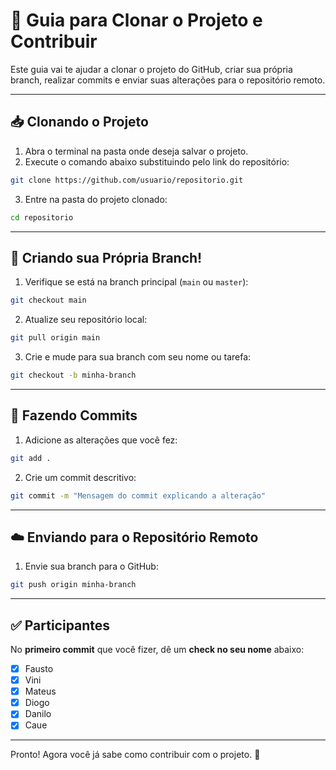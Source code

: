 # 🚀 Guia para Clonar o Projeto e Contribuir

Este guia vai te ajudar a clonar o projeto do GitHub, criar sua própria
branch, realizar commits e enviar suas alterações para o repositório
remoto.

---

## 📥 Clonando o Projeto

1.  Abra o terminal na pasta onde deseja salvar o projeto.
2.  Execute o comando abaixo substituindo pelo link do repositório:

```bash
git clone https://github.com/usuario/repositorio.git
```

3.  Entre na pasta do projeto clonado:

```bash
cd repositorio
```

---

## 🌱 Criando sua Própria Branch!

1.  Verifique se está na branch principal (`main` ou `master`):

```bash
git checkout main
```

2.  Atualize seu repositório local:

```bash
git pull origin main
```

3.  Crie e mude para sua branch com seu nome ou tarefa:

```bash
git checkout -b minha-branch
```

---

## 💾 Fazendo Commits

1.  Adicione as alterações que você fez:

```bash
git add .
```

2.  Crie um commit descritivo:

```bash
git commit -m "Mensagem do commit explicando a alteração"
```

---

## ☁️ Enviando para o Repositório Remoto

1.  Envie sua branch para o GitHub:

```bash
git push origin minha-branch
```

---

## ✅ Participantes

No **primeiro commit** que você fizer, dê um **check no seu nome**
abaixo:

- [x] Fausto
- [x] Vini
- [x] Mateus
- [x] Diogo
- [x] Danilo
- [x] Caue

---

Pronto! Agora você já sabe como contribuir com o projeto. 🎉
